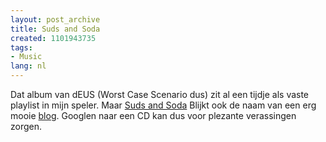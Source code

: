 ```yaml
---
layout: post_archive
title: Suds and Soda
created: 1101943735
tags:
- Music
lang: nl
---
```

Dat album van dEUS (Worst Case Scenario dus) zit al een tijdje als vaste playlist in mijn speler. Maar [Suds and Soda](http://www.sudsandsoda.com/notebook/archives/000183.html#000183) Blijkt ook de naam van een erg mooie [blog](http://www.sudsandsoda.com/notebook/). Googlen naar een CD kan dus voor plezante verassingen zorgen.
